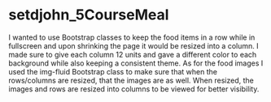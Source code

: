 # setdjohn_5CourseMeal

I wanted to use Bootstrap classes to keep the food items in a row while in fullscreen and upon shrinking the page it would be resized into a column. I made sure to give each column 12 units and gave a different color to each background while also keeping a consistent theme. As for the food images I used the img-fluid Bootstrap class to make sure that when the rows/columns are resized, that the images are as well. When resized, the images and rows are resized into columns to be viewed for better visibility.
